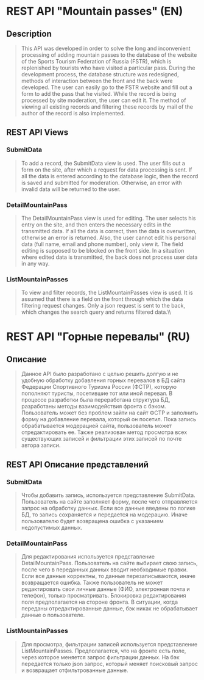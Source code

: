 # REST API "Mountain passes" (EN)

## Description
> This API was developed in order to solve the long and inconvenient processing of adding mountain passes to the database of the website of the Sports Tourism Federation of Russia (FSTR), which is replenished by tourists who have visited a particular pass.
> During the development process, the database structure was redesigned, methods of interaction between the front and the back were developed. The user can easily go to the FSTR website and fill out a form to add the pass that he visited. While the record is being processed by site moderation, the user can edit it. The method of viewing all existing records and filtering these records by mail of the author of the record is also implemented.

## REST API Views
### SubmitData
> To add a record, the SubmitData view is used. The user fills out a form on the site, after which a request for data processing is sent. If all the data is entered according to the database logic, then the record is saved and submitted for moderation. Otherwise, an error with invalid data will be returned to the user.

### DetailMountainPass
> The DetailMountainPass view is used for editing. The user selects his entry on the site, and then enters the necessary edits in the transmitted data. If all the data is correct, then the data is overwritten, otherwise an error is returned. Also, the user cannot edit his personal data (full name, email and phone number), only view it. The field editing is supposed to be blocked on the front side. In a situation where edited data is transmitted, the back does not process user data in any way.

### ListMountainPasses
> To view and filter records, the ListMountainPasses view is used. It is assumed that there is a field on the front through which the data filtering request changes. Only a json request is sent to the back, which changes the search query and returns filtered data.\\\\



# REST API "Горные перевалы" (RU)

## Описание
> Данное API было разработано с целью решить долгую и не удобную обработку добавления горных перевалов в БД сайта Федерации Спортивного Туризма России (ФСТР), которую пополняют туристы, посетившие тот или иной перевал.
> В процессе разработки была переработана структура БД, разработаны методы взаимодействия фронта с бэком. Пользователь может без проблем зайти на сайт ФСТР и заполнить форму на добавление перевала, который он посетил. Пока запись обрабатывается модерацией сайта, пользователь может отредактировать ее. Также реализован метод просмотра всех существующих записей и фильтрации этих записей по почте автора записи.

## REST API Описание представлений
### SubmitData
> Чтобы добавить запись, используется представление SubmitData. Пользователь на сайте заполняет форму, после чего отправляется запрос на обработку данных. Если все данные введены по логике БД, то запись сохраняется и передается на модерацию. Иначе пользователю будет возвращена ошибка с указанием недопустимых данных.

### DetailMountainPass
> Для редактирования используется представление DetailMountainPass. Пользователь на сайте выбирает свою запись, после чего в переданных данных вводит необходимые правки. Если все данные корректны, то данные перезаписываются, иначе возвращается ошибка. Также пользователь не может редактировать свои личные данные (ФИО, электронная почта и телефон), только просматривать. Блокировка редактирования поля предполагается на стороне фронта. В ситуации, когда переданы отредактированные данные, бэк никак не обрабатывает данные о пользователе.

### ListMountainPasses
> Для просмотра, фильтрации записей используется представление ListMountainPasses. Предполагается, что на фронте есть поле, через которое меняется запрос фильтрации данных. На бэк передается только json запрос, который меняет поисковый запрос и возвращает отфильтрованные данные.